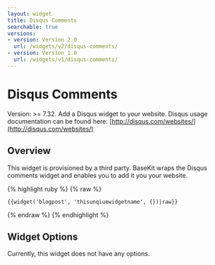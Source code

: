 ```yaml
---
layout: widget
title: Disqus Comments
searchable: true
versions:
- version: Version 2.0
  url: /widgets/v2/disqus-comments/
- version: Version 1.0
  url: /widgets/v1/disqus-comments/
---
```


# Disqus Comments

Version: >= 7.32. Add a Disqus widget to your website. Disqus usage documentation can be found here: [http://disqus.com/websites/](http://disqus.com/websites/)

## Overview

This widget is provisioned by a third party. BaseKit wraps the Disqus comments widget and enables you to add it you your website.

{% highlight ruby %}
{% raw %}

	{{widget('blogpost', 'thisunqiuewidgetname', {})|raw}}

{% endraw %}
{% endhighlight %}

## Widget Options

Currently, this widget does not have any options.
